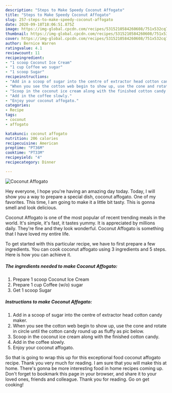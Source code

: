 ```yaml
---
description: "Steps to Make Speedy Coconut Affogato"
title: "Steps to Make Speedy Coconut Affogato"
slug: 257-steps-to-make-speedy-coconut-affogato
date: 2020-09-18T18:06:51.875Z
image: https://img-global.cpcdn.com/recipes/5315210584260608/751x532cq70/coconut-affogato-recipe-main-photo.jpg
thumbnail: https://img-global.cpcdn.com/recipes/5315210584260608/751x532cq70/coconut-affogato-recipe-main-photo.jpg
cover: https://img-global.cpcdn.com/recipes/5315210584260608/751x532cq70/coconut-affogato-recipe-main-photo.jpg
author: Bernice Warren
ratingvalue: 4.1
reviewcount: 11
recipeingredient:
- "1 scoop Coconut Ice Cream"
- "1 cup Coffee wo sugar"
- "1 scoop Sugar"
recipeinstructions:
- "Add in a scoop of sugar into the centre of extractor head cotton candy maker."
- "When you see the cotton web begin to show up, use the cone and rotate in circle until the cotton candy round up as fluffy as pic below."
- "Scoop in the coconut ice cream along with the finished cotton candy."
- "Add in the coffee slowly."
- "Enjoy your coconut affogato."
categories:
- Recipe
tags:
- coconut
- affogato

katakunci: coconut affogato 
nutrition: 206 calories
recipecuisine: American
preptime: "PT36M"
cooktime: "PT33M"
recipeyield: "4"
recipecategory: Dinner

---
```



![Coconut Affogato](https://img-global.cpcdn.com/recipes/5315210584260608/751x532cq70/coconut-affogato-recipe-main-photo.jpg)

Hey everyone, I hope you're having an amazing day today. Today, I will show you a way to prepare a special dish, coconut affogato. One of my favorites. This time, I am going to make it a little bit tasty. This is gonna smell and look delicious.



Coconut Affogato is one of the most popular of recent trending meals in the world. It's simple, it's fast, it tastes yummy. It is appreciated by millions daily. They're fine and they look wonderful. Coconut Affogato is something that I have loved my entire life.


To get started with this particular recipe, we have to first prepare a few ingredients. You can cook coconut affogato using 3 ingredients and 5 steps. Here is how you can achieve it.

<!--inarticleads1-->

##### The ingredients needed to make Coconut Affogato:

1. Prepare 1 scoop Coconut Ice Cream
1. Prepare 1 cup Coffee (w/o) sugar
1. Get 1 scoop Sugar




<!--inarticleads2-->

##### Instructions to make Coconut Affogato:

1. Add in a scoop of sugar into the centre of extractor head cotton candy maker.
1. When you see the cotton web begin to show up, use the cone and rotate in circle until the cotton candy round up as fluffy as pic below.
1. Scoop in the coconut ice cream along with the finished cotton candy.
1. Add in the coffee slowly.
1. Enjoy your coconut affogato.




So that is going to wrap this up for this exceptional food coconut affogato recipe. Thank you very much for reading. I am sure that you will make this at home. There's gonna be more interesting food in home recipes coming up. Don't forget to bookmark this page in your browser, and share it to your loved ones, friends and colleague. Thank you for reading. Go on get cooking!
